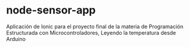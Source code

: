 # node-sensor-app
Aplicación de Ionic para el proyecto final de la materia de Programación Estructurada con Microcontroladores, Leyendo la temperatura desde Arduino
